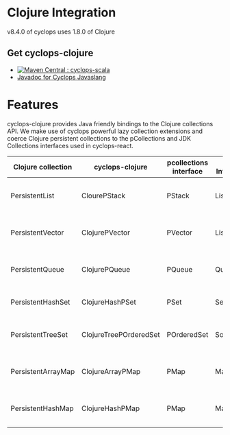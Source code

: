 # Clojure Integration

v8.4.0 of cyclops uses 1.8.0 of Clojure

## Get cyclops-clojure


* [![Maven Central : cyclops-scala](https://maven-badges.herokuapp.com/maven-central/com.aol.cyclops/cyclops-clojure/badge.svg)](https://maven-badges.herokuapp.com/maven-central/com.aol.cyclops/cyclops-clojure)
* [Javadoc for Cyclops Javaslang](http://www.javadoc.io/doc/com.aol.cyclops/cyclops-clojure/)

# Features

cyclops-clojure provides Java friendly bindings to the Clojure collections API. We make use of cyclops powerful lazy collection extensions and coerce Clojure persistent collections to the pCollections and JDK Collections interfaces used in cyclops-react.


|  Clojure collection | cyclops-clojure   | pcollections interface   | JDK Interface  | Description  |
|---|---|---|---|---|
| PersistentList   | ClourePStack   | PStack  | List  | PStackX  : extended persistent linkedlist |
|  PersistentVector | ClojurePVector  | PVector   | List   | PVectorX : extended persistent ArrayList   |
|  PersistentQueue | ClojurePQueue  | PQueue  | Queue  | PQueueX : extended Persistent Queue  |
|  PersistentHashSet | ClojureHashPSet  | PSet  | Set  | PSetX : extended Persistent Set  |
|  PersistentTreeSet | ClojureTreePOrderedSet  | POrderedSet  | SortedSet  | POrderedSetX : extended Persistent Ordered Set  |
|  PersistentArrayMap | ClojureArrayPMap  | PMap  | Map | PMapX : extended Persistent Map  |
|  PersistentHashMap | ClojureHashPMap  | PMap  | Map | PMapX : extended Persistent Map  |







